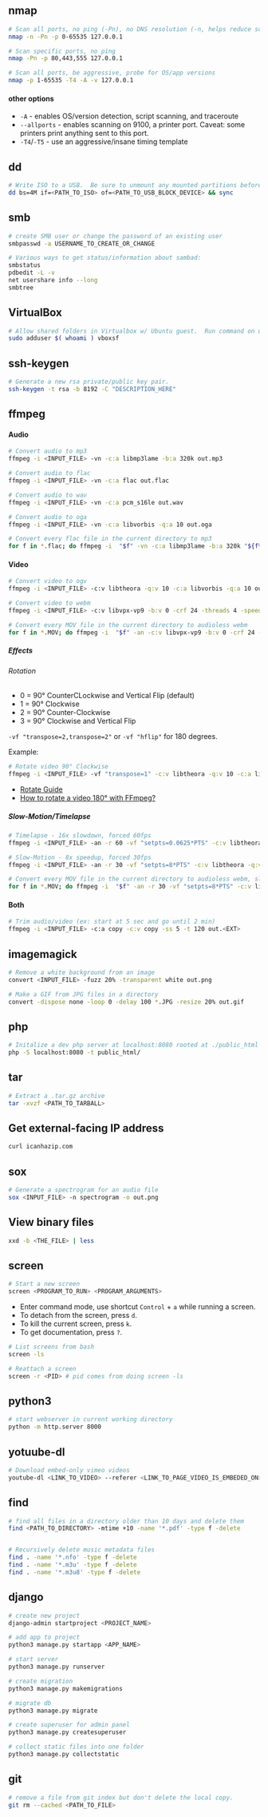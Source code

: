## nmap
```bash
# Scan all ports, no ping (-Pn), no DNS resolution (-n, helps reduce scan time)
nmap -n -Pn -p 0-65535 127.0.0.1

# Scan specific ports, no ping
nmap -Pn -p 80,443,555 127.0.0.1

# Scan all ports, be aggressive, probe for OS/app versions
nmap -p 1-65535 -T4 -A -v 127.0.0.1
```

#### other options
* `-A` - enables OS/version detection, script scanning, and traceroute
* `--allports` - enables scanning on 9100, a printer port.  Caveat: some printers print anything sent to this port.
* `-T4`/`-T5` - use an aggressive/insane timing template

## dd
```bash
# Write ISO to a USB.  Be sure to unmount any mounted partitions before attempting.
dd bs=4M if=<PATH_TO_ISO> of=<PATH_TO_USB_BLOCK_DEVICE> && sync
```

## smb
```bash
# create SMB user or change the password of an existing user
smbpasswd -a USERNAME_TO_CREATE_OR_CHANGE
```

```bash
# Various ways to get status/information about sambad:
smbstatus
pdbedit -L -v
net usershare info --long
smbtree
```

## VirtualBox
```bash
# Allow shared folders in Virtualbox w/ Ubuntu guest.  Run command on ubuntu guest.
sudo adduser $( whoami ) vboxsf
```

## ssh-keygen
```bash
# Generate a new rsa private/public key pair.
ssh-keygen -t rsa -b 8192 -C "DESCRIPTION_HERE"
```

## ffmpeg
#### Audio
```bash
# Convert audio to mp3
ffmpeg -i <INPUT_FILE> -vn -c:a libmp3lame -b:a 320k out.mp3

# Convert audio to flac
ffmpeg -i <INPUT_FILE> -vn -c:a flac out.flac

# Convert audio to wav
ffmpeg -i <INPUT_FILE> -vn -c:a pcm_s16le out.wav

# Convert audio to oga
ffmpeg -i <INPUT_FILE> -vn -c:a libvorbis -q:a 10 out.oga

# Convert every flac file in the current directory to mp3
for f in *.flac; do ffmpeg -i  "$f" -vn -c:a libmp3lame -b:a 320k "${f%.flac}.mp3"; done;
```

#### Video
```bash
# Convert video to ogv
ffmpeg -i <INPUT_FILE> -c:v libtheora -q:v 10 -c:a libvorbis -q:a 10 out.ogv

# Convert video to webm
ffmpeg -i <INPUT_FILE> -c:v libvpx-vp9 -b:v 0 -crf 24 -threads 4 -speed 0 -c:a libvorbis -q:a 8 -f webm out.webm

# Convert every MOV file in the current directory to audioless webm
for f in *.MOV; do ffmpeg -i  "$f" -an -c:v libvpx-vp9 -b:v 0 -crf 24 -threads 4 -speed 0 -f webm "${f%.MOV}.webm"; done;
```

##### Effects
###### Rotation
* 0 = 90° CounterCLockwise and Vertical Flip (default)
* 1 = 90° Clockwise
* 2 = 90° Counter-Clockwise
* 3 = 90° Clockwise and Vertical Flip

`-vf "transpose=2,transpose=2"` or `-vf "hflip"` for 180 degrees.

Example:
```bash
# Rotate video 90° Clockwise
ffmpeg -i <INPUT_FILE> -vf "transpose=1" -c:v libtheora -q:v 10 -c:a libvorbis -q:a 10 out.ogv
```
* [Rotate Guide](https://stackoverflow.com/a/9570992/5987787)
* [How to rotate a video 180° with FFmpeg?](https://superuser.com/questions/578321/how-to-rotate-a-video-180-with-ffmpeg)

##### Slow-Motion/Timelapse
```bash
# Timelapse - 16x slowdown, forced 60fps
ffmpeg -i <INPUT_FILE> -an -r 60 -vf "setpts=0.0625*PTS" -c:v libtheora -q:v 10 out.ogv

# Slow-Motion - 8x speedup, forced 30fps
ffmpeg -i <INPUT_FILE> -an -r 30 -vf "setpts=8*PTS" -c:v libtheora -q:v 10 out.ogv

# Convert every MOV file in the current directory to audioless webm, slowed down 8x
for f in *.MOV; do ffmpeg -i  "$f" -an -r 30 -vf "setpts=8*PTS" -c:v libvpx-vp9 -b:v 0 -crf 24 -threads 4 -speed 0 -f webm "${f%.MOV}.webm"; done;
```

#### Both
```bash
# Trim audio/video (ex: start at 5 sec and go until 2 min)
ffmpeg -i <INPUT_FILE> -c:a copy -c:v copy -ss 5 -t 120 out.<EXT>
```

## imagemagick
```bash
# Remove a white background from an image
convert <INPUT_FILE> -fuzz 20% -transparent white out.png

# Make a GIF from JPG files in a directory
convert -dispose none -loop 0 -delay 100 *.JPG -resize 20% out.gif
```

## php
```bash
# Initalize a dev php server at localhost:8080 rooted at ./public_html
php -S localhost:8080 -t public_html/
```

## tar
```bash
# Extract a .tar.gz archive
tar -xvzf <PATH_TO_TARBALL>
```

## Get external-facing IP address
```bash
curl icanhazip.com
```

## sox
```bash
# Generate a spectrogram for an audio file
sox <INPUT_FILE> -n spectrogram -o out.png
```

## View binary files
```bash
xxd -b <THE_FILE> | less
```

## screen
```bash
# Start a new screen
screen <PROGRAM_TO_RUN> <PROGRAM_ARGUMENTS>
```
* Enter command mode, use shortcut `Control` + `a` while running a screen.
 * To detach from the screen, press `d`.
 * To kill the current screen, press `k`.
 * To get documentation, press `?`.

```bash
# List screens from bash
screen -ls

# Reattach a screen
screen -r <PID> # pid comes from doing screen -ls
```

## python3
```bash
# start webserver in current working directory
python -m http.server 8000
```

## yotuube-dl
```bash
# Download embed-only vimeo videos
youtube-dl <LINK_TO_VIDEO> --referer <LINK_TO_PAGE_VIDEO_IS_EMBEDED_ON>
```

## find
```bash
# find all files in a directory older than 10 days and delete them
find <PATH_TO_DIRECTORY> -mtime +10 -name '*.pdf' -type f -delete


# Recursively delete music metadata files
find . -name '*.nfo' -type f -delete
find . -name '*.m3u' -type f -delete
find . -name '*.m3u8' -type f -delete

```

## django
```bash
# create new project
django-admin startproject <PROJECT_NAME>

# add app to project
python3 manage.py startapp <APP_NAME>

# start server
python3 manage.py runserver

# create migration
python3 manage.py makemigrations

# migrate db
python3 manage.py migrate

# create superuser for admin panel
python3 manage.py createsuperuser

# collect static files into one folder
python3 manage.py collectstatic
```

## git
```bash
# remove a file from git index but don't delete the local copy.
git rm --cached <PATH_TO_FILE>
```